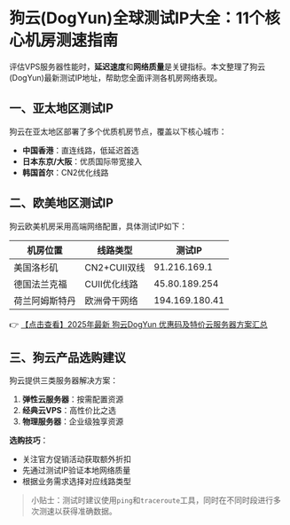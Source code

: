 # 狗云(DogYun)全球测试IP大全：11个核心机房测速指南

评估VPS服务器性能时，**延迟速度**和**网络质量**是关键指标。本文整理了狗云(DogYun)最新测试IP地址，帮助您全面评测各机房网络表现。

## 一、亚太地区测试IP
狗云在亚太地区部署了多个优质机房节点，覆盖以下核心城市：
- **中国香港**：直连线路，低延迟首选
- **日本东京/大阪**：优质国际带宽接入
- **韩国首尔**：CN2优化线路

## 二、欧美地区测试IP
狗云欧美机房采用高端网络配置，具体测试IP如下：

| 机房位置       | 线路类型      | 测试IP        |
|----------------|---------------|--------------|
| 美国洛杉矶     | CN2+CUII双线  | 91.216.169.1  |
| 德国法兰克福   | CUII优化线路   | 45.80.189.254 |
| 荷兰阿姆斯特丹 | 欧洲骨干网络   | 194.169.180.41|

👉 [【点击查看】2025年最新 狗云DogYun 优惠码及特价云服务器方案汇总](https://bit.ly/DogYun)

## 三、狗云产品选购建议
狗云提供三类服务器解决方案：
1. **弹性云服务器**：按需配置资源
2. **经典云VPS**：高性价比之选
3. **物理服务器**：企业级独享资源

**选购技巧**：
- 关注官方促销活动获取额外折扣
- 先通过测试IP验证本地网络质量
- 根据业务需求选择对应线路类型

> 小贴士：测试时建议使用`ping`和`traceroute`工具，同时在不同时段进行多次测速以获得准确数据。